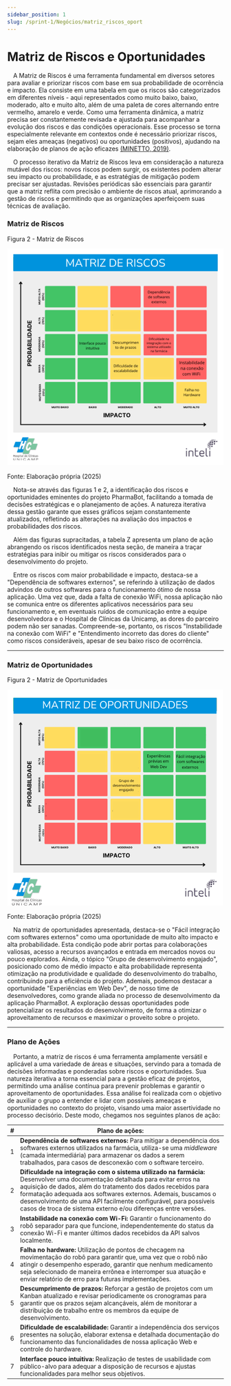 ```yaml
---
sidebar_position: 1
slug: /sprint-1/Negócios/matriz_riscos_oport
---
```


# Matriz de Riscos e Oportunidades

&emsp;A Matriz de Riscos é uma ferramenta fundamental em diversos setores para avaliar e priorizar riscos com base em sua probabilidade de ocorrência e impacto. Ela consiste em uma tabela em que os riscos são categorizados em diferentes níveis - aqui representados como muito baixo, baixo, moderado, alto e muito alto, além de uma paleta de cores alternando entre vermelho, amarelo e verde. Como uma ferramenta dinâmica, a matriz precisa ser constantemente revisada e ajustada para acompanhar a evolução dos riscos e das condições operacionais. Esse processo se torna especialmente relevante em contextos onde é necessário priorizar riscos, sejam eles ameaças (negativos) ou oportunidades (positivos), ajudando na elaboração de planos de ação eficazes [(MINETTO, 2019)](#).

&emsp;O processo iterativo da Matriz de Riscos leva em consideração a natureza mutável dos riscos: novos riscos podem surgir, os existentes podem alterar seu impacto ou probabilidade, e as estratégias de mitigação podem precisar ser ajustadas. Revisões periódicas são essenciais para garantir que a matriz reflita com precisão o ambiente de riscos atual, aprimorando a gestão de riscos e permitindo que as organizações aperfeiçoem suas técnicas de avaliação.

### Matriz de Riscos

<p style={{textAlign: 'center'}}>Figura 2 - Matriz de Riscos</p>

![Matriz de Riscos](../../../static/img/negocios/matriz_riscos.png)

<p style={{textAlign: 'center'}}>Fonte: Elaboração própria (2025)</p>

&emsp;Nota-se através das figuras 1 e 2, a identificação dos riscos e oportunidades eminentes do projeto PharmaBot, facilitando a tomada de decisões estratégicas e o planejamento de ações. A natureza iterativa dessa gestão garante que esses gráficos sejam constantemente atualizados, refletindo as alterações na avaliação dos impactos e probabilidades dos riscos.

&emsp;Além das figuras supracitadas, a tabela Z apresenta um plano de ação abrangendo os riscos identificados nesta seção, de maneira a traçar estratégias para inibir ou mitigar os riscos considerados para o desenvolvimento do projeto.

&emsp;Entre os riscos com maior probabilidade e impacto, destaca-se a "Dependência de softwares externos", se referindo à utilização de dados advindos de outros softwares para o funcionamento ótimo de nossa aplicação. Uma vez que, dada a falta de conexão WiFi, nossa aplicação não se comunica entre os diferentes aplicativos necessários para seu funcionamento e, em eventuais ruídos de comunicação entre a equipe desenvolvedora e o Hospital de Clínicas da Unicamp, as dores do parceiro podem não ser sanadas. Compreende-se, portanto, os riscos "Instabilidade na conexão com WiFi" e "Entendimento incorreto das dores do cliente" como riscos consideráveis, apesar de seu baixo risco de ocorrência.

---

### Matriz de Oportunidades

<p style={{textAlign: 'center'}}>Figura 2 - Matriz de Oportunidades</p>

![Matriz de Oportunidade](../../../static/img/negocios/matriz_oport.png)

<p style={{textAlign: 'center'}}>Fonte: Elaboração própria (2025)</p>

&emsp;Na matriz de oportunidades apresentada, destaca-se o "Fácil integração com softwares externos" como uma oportunidade de muito alto impacto e alta probabilidade. Esta condição pode abrir portas para colaborações valiosas, acesso a recursos avançados e entrada em mercados novos ou pouco explorados. Ainda, o tópico "Grupo de desenvolvimento engajado", posicionado como de médio impacto e alta probabilidade representa otimização na produtividade e qualidade do desenvolvimento do trabalho, contribuindo para a eficiência do projeto. Ademais, podemos destacar a oportunidade "Experiências em Web Dev", de nosso time de desenvolvedores, como grande aliada no processo de desenvolvimento da aplicação PharmaBot. A exploração dessas oportunidades pode potencializar os resultados do desenvolvimento, de forma a otimizar o aproveitamento de recursos e maximizar o proveito sobre o projeto.

---

### Plano de Ações

&emsp;Portanto, a matriz de riscos é uma ferramenta amplamente versátil e aplicável a uma variedade de áreas e situações, servindo para a tomada de decisões informadas e ponderadas sobre riscos e oportunidades. Sua natureza iterativa a torna essencial para a gestão eficaz de projetos, permitindo uma análise contínua para prevenir problemas e garantir o aproveitamento de oportunidades. Essa análise foi realizada com o objetivo de auxiliar o grupo a entender e lidar com possíveis ameaças e oportunidades no contexto do projeto, visando uma maior assertividade no processo decisório. Deste modo, chegamos nos seguintes planos de ação:

| \#  | Plano de ações:                                                                                                                                                                                                                                                                            |
| --- | ------------------------------------------------------------------------------------------------------------------------------------------------------------------------------------------------------------------------------------------------------------------------------------------ |
| 1   | **Dependência de softwares externos:** Para mitigar a dependência dos softwares externos utilizados na farmácia, utiliza-se uma *middleware* (camada intermediária) para armazenar os dados a serem trabalhados, para casos de desconexão com o software terceiro. |
| 2   | **Dificuldade na integração com o sistema utilizado na farmácia:** Desenvolver uma documentação detalhada para evitar erros na aquisição de dados, além do tratamento dos dados recebidos para formatação adequada aos softwares externos. Ademais, buscamos o desenvolvimento de uma API facilmente configurável, para possíveis casos de troca de sistema externo e/ou diferenças entre versões.                               |
| 3   | **Instabilidade na conexão com Wi-Fi:** Garantir o funcionamento do robô separador para que funcione, independentemente do status da conexão Wi-Fi e manter últimos dados recebidos da API salvos localmente.                                    |
| 4   | **Falha no hardware:** Utilização de pontos de checagem na movimentação do robô para garantir que, uma vez que o robô não atingir o desempenho esperado, garantir que nenhum medicamento seja selecionado de maneira errônea e interromper sua atuação e enviar relatório de erro para futuras implementações.                                                                                            |
| 5   | **Descumprimento de prazos:** Reforçar a gestão de projetos com um Kanban atualizado e revisar periodicamente os cronogramas para garantir que os prazos sejam alcançáveis, além de monitorar a distribuição de trabalho entre os membros da equipe de desenvolvimento.                                                             |
| 6   | **Dificuldade de escalabilidade:** Garantir a independência dos serviços presentes na solução, elaborar extensa e detalhada documentação do funcionamento das funcionalidades de nossa aplicação Web e controle do hardware.                                                                                 |
| 7   | **Interface pouco intuitiva:** Realização de testes de usabilidade com público-alvo para adequar a disposição de recursos e ajustas funcionalidades para melhor seus objetivos.                                                                                                                                            |